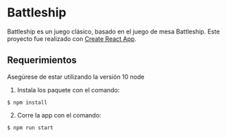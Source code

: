 # Battleship

Battleship es un juego clásico, basado en el juego de mesa Battleship. Este proyecto fue realizado con [Create React App](https://github.com/facebook/create-react-app).

## Requerimientos

Asegúrese de estar utilizando la versión 10 node

1. Instala los paquete con el comando:
```
$ npm install
```
2. Corre la app con el comando: 
```
$ npm run start
```